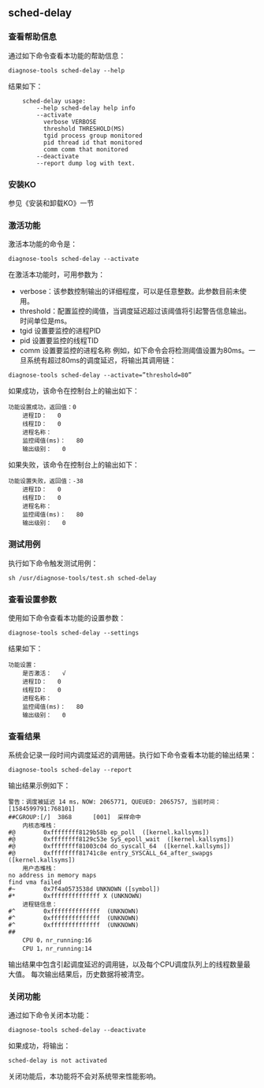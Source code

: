 ## sched-delay
### 查看帮助信息
通过如下命令查看本功能的帮助信息：
```
diagnose-tools sched-delay --help
```
结果如下：
```
    sched-delay usage:
        --help sched-delay help info
        --activate
          verbose VERBOSE
          threshold THRESHOLD(MS)
          tgid process group monitored
          pid thread id that monitored
          comm comm that monitored
        --deactivate
        --report dump log with text.
```
### 安装KO
参见《安装和卸载KO》一节
### 激活功能
激活本功能的命令是：
```
diagnose-tools sched-delay --activate
```

在激活本功能时，可用参数为：
* verbose：该参数控制输出的详细程度，可以是任意整数。此参数目前未使用。
* threshold：配置监控的阈值，当调度延迟超过该阈值将引起警告信息输出。时间单位是ms。
* tgid 设置要监控的进程PID
* pid 设置要监控的线程TID
* comm 设置要监控的进程名称
例如，如下命令会将检测阈值设置为80ms。一旦系统有超过80ms的调度延迟，将输出其调用链：
```
diagnose-tools sched-delay --activate=”threshold=80”
```
如果成功，该命令在控制台上的输出如下：
```
功能设置成功，返回值：0
    进程ID：	0
    线程ID：	0
    进程名称：	
    监控阈值(ms)：	80
    输出级别：	0
```
如果失败，该命令在控制台上的输出如下：
```
功能设置失败，返回值：-38
    进程ID：	0
    线程ID：	0
    进程名称：	
    监控阈值(ms)：	80
    输出级别：	0
```


### 测试用例
执行如下命令触发测试用例：
```
sh /usr/diagnose-tools/test.sh sched-delay
```

### 查看设置参数
使用如下命令查看本功能的设置参数：
```
diagnose-tools sched-delay --settings
```
结果如下：
```
功能设置：
    是否激活：	√
    进程ID：	0
    线程ID：	0
    进程名称：	
    监控阈值(ms)：	80
    输出级别：	0
```

### 查看结果
系统会记录一段时间内调度延迟的调用链。执行如下命令查看本功能的输出结果：
```
diagnose-tools sched-delay --report
```
输出结果示例如下：
```
警告：调度被延迟 14 ms，NOW: 2065771, QUEUED: 2065757, 当前时间：[1584599791:768101]
##CGROUP:[/]  3868      [001]  采样命中
    内核态堆栈：
#@        0xffffffff8129b58b ep_poll  ([kernel.kallsyms])
#@        0xffffffff8129c53e SyS_epoll_wait  ([kernel.kallsyms])
#@        0xffffffff81003c04 do_syscall_64  ([kernel.kallsyms])
#@        0xffffffff81741c8e entry_SYSCALL_64_after_swapgs  ([kernel.kallsyms])
    用户态堆栈：
no address in memory maps
find vma failed
#~        0x7f4a0573538d UNKNOWN ([symbol])
#*        0xffffffffffffff X (UNKNOWN)
    进程链信息：
#^        0xffffffffffffff  (UNKNOWN)
#^        0xffffffffffffff  (UNKNOWN)
#^        0xffffffffffffff  (UNKNOWN)
##
	CPU 0，nr_running:16
	CPU 1，nr_running:14
```

输出结果中包含引起调度延迟的调用链，以及每个CPU调度队列上的线程数量最大值。
每次输出结果后，历史数据将被清空。
### 关闭功能
通过如下命令关闭本功能：
```
diagnose-tools sched-delay --deactivate
```
如果成功，将输出：
```
sched-delay is not activated
```
关闭功能后，本功能将不会对系统带来性能影响。
